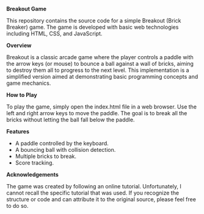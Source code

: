 ﻿**Breakout Game**

This repository contains the source code for a simple Breakout (Brick Breaker) game. The game is developed with basic web technologies including HTML, CSS, and JavaScript.

**Overview**

Breakout is a classic arcade game where the player controls a paddle with the arrow keys (or mouse) to bounce a ball against a wall of bricks, aiming to destroy them all to progress to the next level. This implementation is a simplified version aimed at demonstrating basic programming concepts and game mechanics.

**How to Play**

To play the game, simply open the index.html file in a web browser. Use the left and right arrow keys to move the paddle. The goal is to break all the bricks without letting the ball fall below the paddle.

**Features**

- A paddle controlled by the keyboard.
- A bouncing ball with collision detection.
- Multiple bricks to break.
- Score tracking.

**Acknowledgements**

The game was created by following an online tutorial. Unfortunately, I cannot recall the specific tutorial that was used. If you recognize the structure or code and can attribute it to the original source, please feel free to do so.

